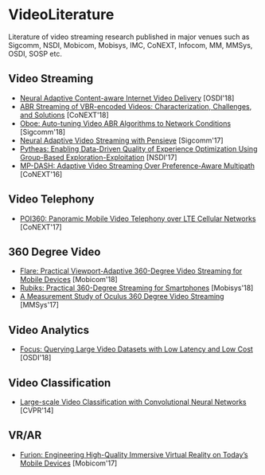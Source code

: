 # VideoLiterature
Literature of video streaming research published in major venues such as Sigcomm, NSDI, Mobicom, Mobisys, IMC, CoNEXT, Infocom, MM, MMSys, OSDI, SOSP etc. 

## Video Streaming
* [Neural Adaptive Content-aware Internet Video Delivery](https://www.usenix.org/system/files/osdi18-yeo.pdf) [OSDI'18]
* [ABR Streaming of VBR-encoded Videos: Characterization, Challenges, and Solutions](https://www-users.cs.umn.edu/~fengqian/paper/vbr_conext18.pdf) [CoNEXT'18]
* [Oboe: Auto-tuning Video ABR Algorithms to Network Conditions](https://engineering.purdue.edu/~isl/papers/sigcomm18-final128.pdf) [Sigcomm'18]
* [Neural Adaptive Video Streaming with Pensieve](https://people.csail.mit.edu/hongzi/content/publications/Pensieve-Sigcomm17.pdf) [Sigcomm'17]
* [Pytheas: Enabling Data-Driven Quality of Experience Optimization Using Group-Based Exploration-Exploitation](https://www.usenix.org/system/files/conference/nsdi17/nsdi17-jiang_0.pdf) [NSDI'17]
* [MP-DASH: Adaptive Video Streaming Over Preference-Aware Multipath](http://www.research.att.com/ecms/dam/sites/labs_research/content/publications/VA_MP-DASH_Adaptive_Video_Streaming.pdf) [CoNEXT'16]

## Video Telephony
* [POI360: Panoramic Mobile Video Telephony over LTE Cellular Networks](http://xyzhang.ucsd.edu/papers/XXie_CoNEXT17_POI360.pdf) [CoNEXT'17]

## 360 Degree Video
* [Flare: Practical Viewport-Adaptive 360-Degree Video Streaming for Mobile Devices](https://www-users.cs.umn.edu/~fengqian/paper/flare_mobicom18.pdf) [Mobicom'18]
* [Rubiks: Practical 360-Degree Streaming for Smartphones](http://www.cs.utexas.edu/~jianhe/rubiks_mobisys.pdf) [Mobisys'18]
* [A Measurement Study of Oculus 360 Degree Video Streaming](http://www.greenorbs.org/people/lzh/papers/[MMSys'17]%20360%20Video.pdf) [MMSys'17]

## Video Analytics
* [Focus: Querying Large Video Datasets with Low Latency and Low Cost](https://www.usenix.org/system/files/osdi18-hsieh.pdf) [OSDI'18]

## Video Classification
* [Large-scale Video Classification with Convolutional Neural Networks](https://static.googleusercontent.com/media/research.google.com/en//pubs/archive/42455.pdf) [CVPR'14]

## VR/AR
* [Furion: Engineering High-Quality Immersive Virtual Reality on Today’s Mobile Devices](http://www.yongcui.org/lunwen/Furion.pdf) [Mobicom'17]
